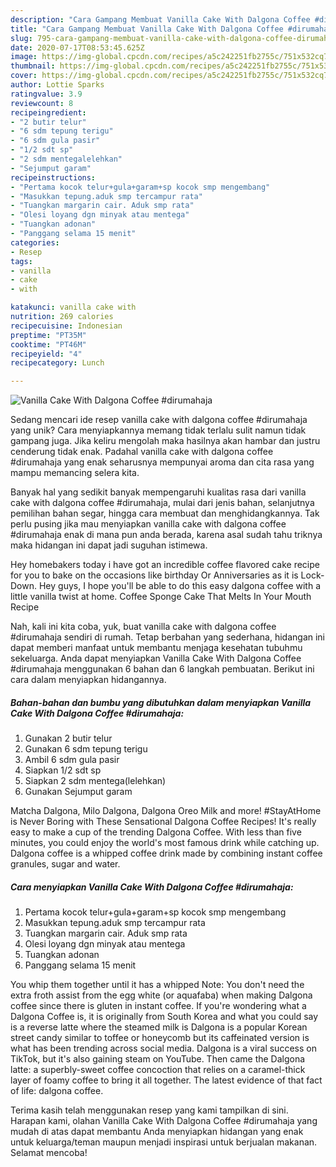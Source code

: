 ```yaml
---
description: "Cara Gampang Membuat Vanilla Cake With Dalgona Coffee #dirumahaja, Lezat"
title: "Cara Gampang Membuat Vanilla Cake With Dalgona Coffee #dirumahaja, Lezat"
slug: 795-cara-gampang-membuat-vanilla-cake-with-dalgona-coffee-dirumahaja-lezat
date: 2020-07-17T08:53:45.625Z
image: https://img-global.cpcdn.com/recipes/a5c242251fb2755c/751x532cq70/vanilla-cake-with-dalgona-coffee-dirumahaja-foto-resep-utama.jpg
thumbnail: https://img-global.cpcdn.com/recipes/a5c242251fb2755c/751x532cq70/vanilla-cake-with-dalgona-coffee-dirumahaja-foto-resep-utama.jpg
cover: https://img-global.cpcdn.com/recipes/a5c242251fb2755c/751x532cq70/vanilla-cake-with-dalgona-coffee-dirumahaja-foto-resep-utama.jpg
author: Lottie Sparks
ratingvalue: 3.9
reviewcount: 8
recipeingredient:
- "2 butir telur"
- "6 sdm tepung terigu"
- "6 sdm gula pasir"
- "1/2 sdt sp"
- "2 sdm mentegalelehkan"
- "Sejumput garam"
recipeinstructions:
- "Pertama kocok telur+gula+garam+sp kocok smp mengembang"
- "Masukkan tepung.aduk smp tercampur rata"
- "Tuangkan margarin cair. Aduk smp rata"
- "Olesi loyang dgn minyak atau mentega"
- "Tuangkan adonan"
- "Panggang selama 15 menit"
categories:
- Resep
tags:
- vanilla
- cake
- with

katakunci: vanilla cake with 
nutrition: 269 calories
recipecuisine: Indonesian
preptime: "PT35M"
cooktime: "PT46M"
recipeyield: "4"
recipecategory: Lunch

---
```



![Vanilla Cake With Dalgona Coffee #dirumahaja](https://img-global.cpcdn.com/recipes/a5c242251fb2755c/751x532cq70/vanilla-cake-with-dalgona-coffee-dirumahaja-foto-resep-utama.jpg)

Sedang mencari ide resep vanilla cake with dalgona coffee #dirumahaja yang unik? Cara menyiapkannya memang tidak terlalu sulit namun tidak gampang juga. Jika keliru mengolah maka hasilnya akan hambar dan justru cenderung tidak enak. Padahal vanilla cake with dalgona coffee #dirumahaja yang enak seharusnya mempunyai aroma dan cita rasa yang mampu memancing selera kita.

Banyak hal yang sedikit banyak mempengaruhi kualitas rasa dari vanilla cake with dalgona coffee #dirumahaja, mulai dari jenis bahan, selanjutnya pemilihan bahan segar, hingga cara membuat dan menghidangkannya. Tak perlu pusing jika mau menyiapkan vanilla cake with dalgona coffee #dirumahaja enak di mana pun anda berada, karena asal sudah tahu triknya maka hidangan ini dapat jadi suguhan istimewa.

Hey homebakers today i have got an incredible coffee flavored cake recipe for you to bake on the occasions like birthday Or Anniversaries as it is Lock-Down. Hey guys, I hope you&#39;ll be able to do this easy dalgona coffee with a little vanilla twist at home. Coffee Sponge Cake That Melts In Your Mouth Recipe


Nah, kali ini kita coba, yuk, buat vanilla cake with dalgona coffee #dirumahaja sendiri di rumah. Tetap berbahan yang sederhana, hidangan ini dapat memberi manfaat untuk membantu menjaga kesehatan tubuhmu sekeluarga. Anda dapat menyiapkan Vanilla Cake With Dalgona Coffee #dirumahaja menggunakan 6 bahan dan 6 langkah pembuatan. Berikut ini cara dalam menyiapkan hidangannya.

<!--inarticleads1-->

##### Bahan-bahan dan bumbu yang dibutuhkan dalam menyiapkan Vanilla Cake With Dalgona Coffee #dirumahaja:

1. Gunakan 2 butir telur
1. Gunakan 6 sdm tepung terigu
1. Ambil 6 sdm gula pasir
1. Siapkan 1/2 sdt sp
1. Siapkan 2 sdm mentega(lelehkan)
1. Gunakan Sejumput garam


Matcha Dalgona, Milo Dalgona, Dalgona Oreo Milk and more! #StayAtHome is Never Boring with These Sensational Dalgona Coffee Recipes! It&#39;s really easy to make a cup of the trending Dalgona Coffee. With less than five minutes, you could enjoy the world&#39;s most famous drink while catching up. Dalgona coffee is a whipped coffee drink made by combining instant coffee granules, sugar and water. 

<!--inarticleads2-->

##### Cara menyiapkan Vanilla Cake With Dalgona Coffee #dirumahaja:

1. Pertama kocok telur+gula+garam+sp kocok smp mengembang
1. Masukkan tepung.aduk smp tercampur rata
1. Tuangkan margarin cair. Aduk smp rata
1. Olesi loyang dgn minyak atau mentega
1. Tuangkan adonan
1. Panggang selama 15 menit


You whip them together until it has a whipped Note: You don&#39;t need the extra froth assist from the egg white (or aquafaba) when making Dalgona coffee since there is gluten in instant coffee. If you&#39;re wondering what a Dalgona Coffee is, it is originally from South Korea and what you could say is a reverse latte where the steamed milk is Dalgona is a popular Korean street candy similar to toffee or honeycomb but its caffeinated version is what has been trending across social media. Dalgona is a viral success on TikTok, but it&#39;s also gaining steam on YouTube. Then came the Dalgona latte: a superbly-sweet coffee concoction that relies on a caramel-thick layer of foamy coffee to bring it all together. The latest evidence of that fact of life: dalgona coffee. 

Terima kasih telah menggunakan resep yang kami tampilkan di sini. Harapan kami, olahan Vanilla Cake With Dalgona Coffee #dirumahaja yang mudah di atas dapat membantu Anda menyiapkan hidangan yang enak untuk keluarga/teman maupun menjadi inspirasi untuk berjualan makanan. Selamat mencoba!
